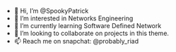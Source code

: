 - 👋 Hi, I’m @SpookyPatrick
- 👀 I’m interested in Networks Engineering
- 🌱 I’m currently learning Software Defined Network
- 💞️ I’m looking to collaborate on projects in this theme.
- 📫 Reach me on snapchat: @probably_riad

<!---
SpookyPatrick/SpookyPatrick is a ✨ special ✨ repository because its `README.md` (this file) appears on your GitHub profile.
You can click the Preview link to take a look at your changes.
--->
